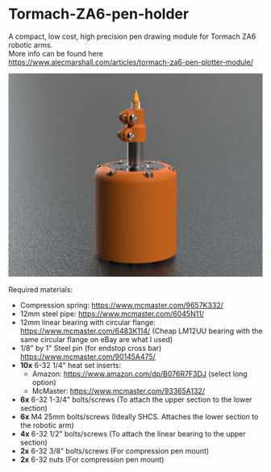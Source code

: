 # Tormach-ZA6-pen-holder
 A compact, low cost, high precision pen drawing module for Tormach ZA6 robotic arms.\
 More info can be found here https://www.alecmarshall.com/articles/tormach-za6-pen-plotter-module/
 
![Alt text](media/pen_holder_4x5_render.jpg?raw=true)

Required materials:
  * Compression spring: https://www.mcmaster.com/9657K332/
  * 12mm steel pipe: https://www.mcmaster.com/6045N11/
  * 12mm linear bearing with circular flange: https://www.mcmaster.com/6483K114/ (Cheap LM12UU bearing with the same circular flange on eBay are what I used)
  * 1/8" by 1" Steel pin (for endstop cross bar) https://www.mcmaster.com/90145A475/
  * __10x__ 6-32 1/4" heat set inserts:
    * Amazon: https://www.amazon.com/dp/B076R7F3DJ (select long option)
    * McMaster: https://www.mcmaster.com/93365A132/
  * __6x__ 6-32 1-3/4" bolts/screws (To attach the upper section to the lower section)
  * __6x__ M4 25mm bolts/screws (Ideally SHCS. Attaches the lower section to the robotic arm)
  * __4x__ 6-32 1/2" bolts/screws (To attach the linear bearing to the upper section)
  * __2x__ 6-32 3/8" bolts/screws (For compression pen mount)
  * __2x__ 6-32 nuts (For compression pen mount)
